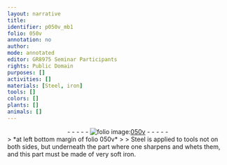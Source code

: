 ```yaml
---
layout: narrative
title: 
identifier: p050v_mb1
folio: 050v
annotation: no
author:
mode: annotated
editor: GR8975 Seminar Participants
rights: Public Domain
purposes: []
activities: []
materials: [Steel, iron]
tools: []
colors: []
plants: []
animals: []
---
```


 <div class="folio" align="center">- - - - - <a href="http://gallica.bnf.fr/ark:/12148/btv1b10500001g/f106.image" target="_blank"><img src="https://cu-mkp.github.io/GR8975-edition/assets/photo-icon.png" alt="folio image: " style="display:inline-block; margin-bottom:-3px;"/>050v</a> - - - - - </div> 
> *at left bottom margin of folio 050v*
> 
> <span class="material">Steel</span> is applied to tools not on both sides, but underneath the part where one sharpens and whets them, and this part must be made of very soft <span class="material">iron</span>.
 